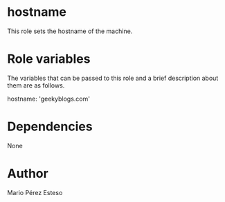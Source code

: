 hostname
==================

This role sets the hostname of the machine.

Role variables
==================
The variables that can be passed to this role and a brief description about them are as follows.

  hostname: 'geekyblogs.com'

Dependencies
==================
None

Author
==================
Mario Pérez Esteso
